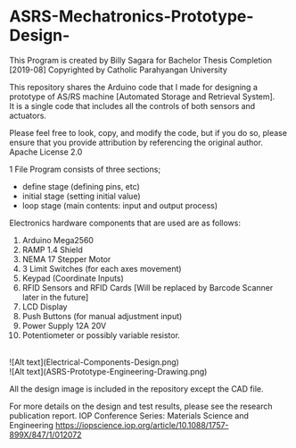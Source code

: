 # ASRS-Mechatronics-Prototype-Design-

This Program is created by Billy Sagara for Bachelor Thesis Completion
       [2019-08] Copyrighted by Catholic Parahyangan University 

This repository shares the Arduino code that I made for designing a prototype of AS/RS machine [Automated Storage and Retrieval System].  
It is a single code that includes all the controls of both sensors and actuators. 

Please feel free to look, copy, and modify the code, but if you do so, please ensure that you provide attribution by referencing the original author. 
Apache License 2.0

1 File Program consists of three sections;
- define stage (defining pins, etc)
- initial stage (setting initial value)
- loop stage (main contents: input and output process)

Electronics hardware components that are used are as follows:
1. Arduino Mega2560 
2. RAMP 1.4 Shield 
3. NEMA 17 Stepper Motor 
4. 3 Limit Switches (for each axes movement)
5. Keypad (Coordinate Inputs)
7. RFID Sensors and RFID Cards [Will be replaced by Barcode Scanner later in the future]
8. LCD Display 
9. Push Buttons (for manual adjustment input)
10. Power Supply 12A 20V
11. Potentiometer or possibly variable resistor.

<br>
![Alt text](Electrical-Components-Design.png)
<br>
![Alt text](ASRS-Prototype-Engineering-Drawing.png)
<br>

All the design image is included in the repository except the CAD file. 

For more details on the design and test results, please see the research publication report.
IOP Conference Series: Materials Science and Engineering
https://iopscience.iop.org/article/10.1088/1757-899X/847/1/012072


